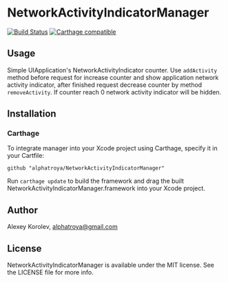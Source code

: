 # NetworkActivityIndicatorManager

[![Build Status](https://travis-ci.org/alphatroya/NetworkActivityIndicatorManager.svg?branch=master)](https://travis-ci.org/alphatroya/NetworkActivityIndicatorManager)
[![Carthage compatible](https://img.shields.io/badge/Carthage-compatible-4BC51D.svg?style=flat)](https://github.com/Carthage/Carthage)

## Usage

Simple UIApplication's NetworkActivityIndicator counter. Use `addActivity` method before request for increase counter and show application network activity indicator, after finished request decrease counter by method `removeActivity`. If counter reach 0 network activity indicator will be hidden.

## Installation

### Carthage
To integrate manager into your Xcode project using Carthage, specify it in your Cartfile:

```ogdl
github "alphatroya/NetworkActivityIndicatorManager"
```

Run `carthage update` to build the framework and drag the built NetworkActivityIndicatorManager.framework into your Xcode project.

## Author
Alexey Korolev, alphatroya@gmail.com

## License
NetworkActivityIndicatorManager is available under the MIT license. See the LICENSE file for more info. 
